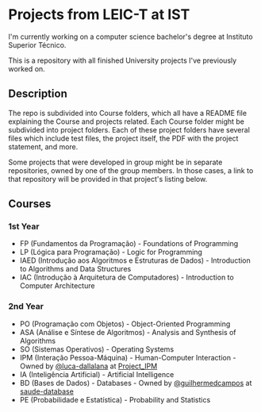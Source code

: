 # Projects from LEIC-T at IST

I'm currently working on a computer science bachelor's degree at Instituto Superior Técnico.

This is a repository with all finished University projects I've previously worked on. 

## Description
The repo is subdivided into Course folders, which all have a README file explaining the Course and projects related. Each Course folder might be subdivided into project folders.
Each of these project folders have several files which include test files, the project itself, the PDF with the project statement, and more.

Some projects that were developed in group might be in separate repositories, owned by one of the group members. In those cases, a link to that repository will be provided in that project's listing below.

## Courses
### 1st Year
- FP (Fundamentos da Programação) - Foundations of Programming
- LP (Lógica para Programação) - Logic for Programming
- IAED (Introdução aos Algoritmos e Estruturas de Dados) - Introduction to Algorithms and Data Structures
- IAC (Introdução à Arquitetura de Computadores) - Introduction to Computer Architecture

### 2nd Year
- PO (Programação com Objetos) - Object-Oriented Programming
- ASA (Análise e Síntese de Algoritmos) - Analysis and Synthesis of Algorithms
- SO (Sistemas Operativos) - Operating Systems
- IPM (Interação Pessoa-Máquina) - Human-Computer Interaction - Owned by [@luca-dallalana](https://github.com/luca-dallalana/) at [Project_IPM](https://github.com/luca-dallalana/Project_IPM)
- IA (Inteligência Artificial) - Artificial Intelligence
- BD (Bases de Dados) - Databases - Owned by [@guilhermedcampos](https://github.com/guilhermedcampos/) at [saude-database](https://github.com/guilhermedcampos/saude-database)
- PE (Probabilidade e Estatística) - Probability and Statistics